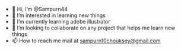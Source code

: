 - 👋 Hi, I’m @Sampurn44
- 👀 I’m interested in learning new things
- 🌱 I’m currently learning adobe illustrator 
- 💞️ I’m looking to collaborate on any project that helps me learn new things
- 📫 How to reach me mail at sampurn10chouksey@gmail.com

<!---
Sampurn44/Sampurn44 is a ✨ special ✨ repository because its `README.md` (this file) appears on your GitHub profile.
You can click the Preview link to take a look at your changes.
--->
